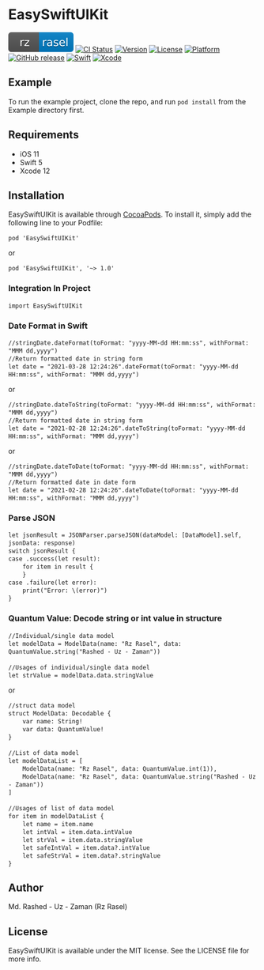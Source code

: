 # EasySwiftUIKit

[![Rz Rasel](https://raw.githubusercontent.com/arzrasel/svg/main/rz-rasel-blue.svg)](https://github.com/rzrasel)
[![CI Status](https://img.shields.io/travis/Rashed/EasySwiftUIKit.svg?style=flat)](https://travis-ci.org/Rashed/EasySwiftUIKit)
[![Version](https://img.shields.io/cocoapods/v/EasySwiftUIKit.svg?style=flat)](https://cocoapods.org/pods/EasySwiftUIKit)
[![License](https://img.shields.io/cocoapods/l/EasySwiftUIKit.svg?style=flat)](https://cocoapods.org/pods/EasySwiftUIKit)
[![Platform](https://img.shields.io/cocoapods/p/EasySwiftUIKit.svg?style=flat)](https://cocoapods.org/pods/EasySwiftUIKit)
[![GitHub release](https://img.shields.io/github/tag/arzrasel/EasySwiftUIKit.svg)](https://github.com/arzrasel/EasySwiftUIKit/releases)
[![Swift](https://img.shields.io/badge/Swift-5.0-orange.svg)](https://swift.org)
[![Xcode](https://img.shields.io/badge/Xcode-11.4-blue.svg)](https://developer.apple.com/xcode)

## Example

To run the example project, clone the repo, and run `pod install` from the Example directory first.

## Requirements

- iOS 11
- Swift 5
- Xcode 12

## Installation

EasySwiftUIKit is available through [CocoaPods](https://cocoapods.org/pods/EasySwiftUIKit). To install
it, simply add the following line to your Podfile:

```podInstallEasySwiftUIKit01
pod 'EasySwiftUIKit'
```
or
```podInstallEasySwiftUIKit02
pod 'EasySwiftUIKit', '~> 1.0'
```

### Integration In Project

```IntegrationInProject
import EasySwiftUIKit
```

### Date Format in Swift

```DateFormatInSwiftOne
//stringDate.dateFormat(toFormat: "yyyy-MM-dd HH:mm:ss", withFormat: "MMM dd,yyyy")
//Return formatted date in string form
let date = "2021-03-28 12:24:26".dateFormat(toFormat: "yyyy-MM-dd HH:mm:ss", withFormat: "MMM dd,yyyy")
```
or
```DateFormatInSwiftTwo
//stringDate.dateToString(toFormat: "yyyy-MM-dd HH:mm:ss", withFormat: "MMM dd,yyyy")
//Return formatted date in string form
let date = "2021-02-28 12:24:26".dateToString(toFormat: "yyyy-MM-dd HH:mm:ss", withFormat: "MMM dd,yyyy")
```
or
```DateFormatInSwiftThree
//stringDate.dateToDate(toFormat: "yyyy-MM-dd HH:mm:ss", withFormat: "MMM dd,yyyy")
//Return formatted date in date form
let date = "2021-02-28 12:24:26".dateToDate(toFormat: "yyyy-MM-dd HH:mm:ss", withFormat: "MMM dd,yyyy")
```

### Parse JSON

```JSONParseWay001
let jsonResult = JSONParser.parseJSON(dataModel: [DataModel].self, jsonData: response)
switch jsonResult {
case .success(let result):
    for item in result {
    }
case .failure(let error):
    print("Error: \(error)")
}
```

### Quantum Value: Decode string or int value in structure

```DecodeQuantumValueTwo
//Individual/single data model
let modelData = ModelData(name: "Rz Rasel", data: QuantumValue.string("Rashed - Uz - Zaman"))

//Usages of individual/single data model
let strValue = modelData.data.stringValue
```
or
```DecodeQuantumValueTwo
//struct data model
struct ModelData: Decodable {
    var name: String!
    var data: QuantumValue!
}

//List of data model
let modelDataList = [
    ModelData(name: "Rz Rasel", data: QuantumValue.int(1)),
    ModelData(name: "Rz Rasel", data: QuantumValue.string("Rashed - Uz - Zaman"))
]

//Usages of list of data model
for item in modelDataList {
    let name = item.name
    let intVal = item.data.intValue
    let strVal = item.data.stringValue
    let safeIntVal = item.data?.intValue
    let safeStrVal = item.data?.stringValue
}
```

## Author

Md. Rashed - Uz - Zaman (Rz Rasel)

## License

EasySwiftUIKit is available under the MIT license. See the LICENSE file for more info.

<!--https://github.com/goktugyil/EZSwiftExtensions-->
